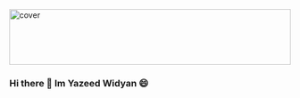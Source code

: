  <img width="100%" height="100px" src="https://res.cloudinary.com/dxg8ehdcq/image/upload/v1665602412/Yazeed_Widyan_tspdyf.png" alt="cover">





### Hi there 👋 Im Yazeed Widyan :smile:

<!--
**YazeedWidyan/YazeedWidyan** is a ✨ _special_ ✨ repository because its `README.md` (this file) appears on your GitHub profile.

Here are some ideas to get you started:

- 🔭 I’m currently working on ...
- 🌱 I’m currently learning ...
- 👯 I’m looking to collaborate on ...
- 🤔 I’m looking for help with ...
- 💬 Ask me about ...
- 📫 How to reach me: ...
- 😄 Pronouns: ...
- ⚡ Fun fact: ....
-->

